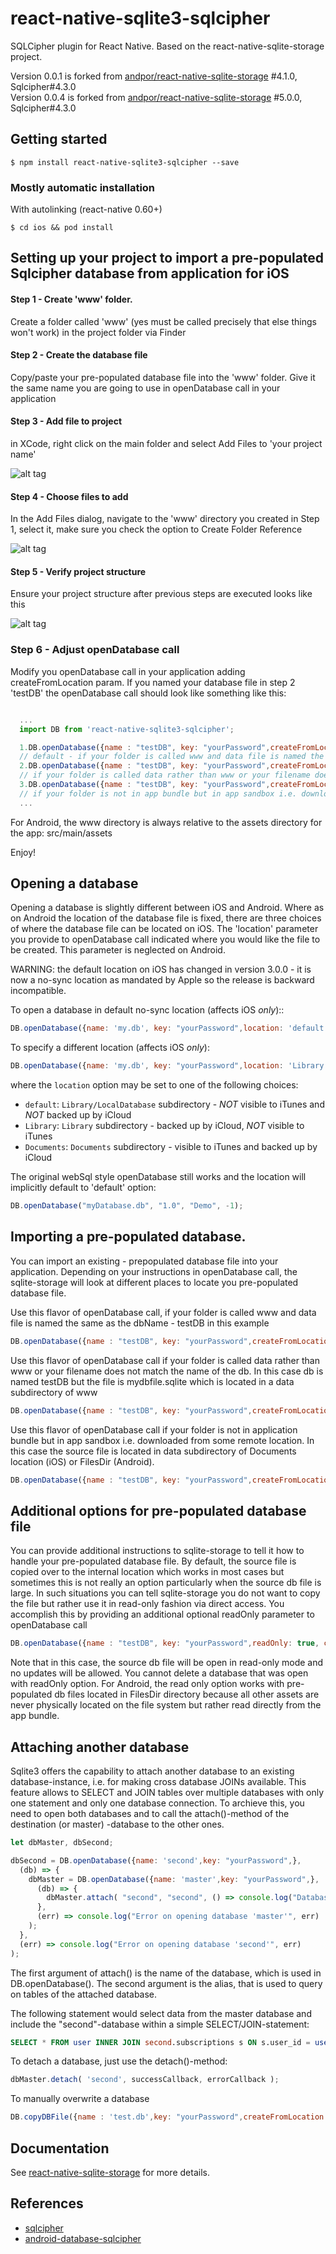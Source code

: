 # react-native-sqlite3-sqlcipher
SQLCipher plugin for React Native. Based on the react-native-sqlite-storage project.

Version 0.0.1 is forked from [andpor/react-native-sqlite-storage](https://github.com/andpor/react-native-sqlite-storage/) #4.1.0, Sqlcipher#4.3.0  
Version 0.0.4 is forked from [andpor/react-native-sqlite-storage](https://github.com/andpor/react-native-sqlite-storage/) #5.0.0, Sqlcipher#4.3.0

## Getting started

`$ npm install react-native-sqlite3-sqlcipher --save`

### Mostly automatic installation

With autolinking (react-native 0.60+)

`$ cd ios && pod install`
    
    
## Setting up your project to import a pre-populated Sqlcipher database from application for iOS

#### Step 1 - Create 'www' folder.

Create a folder called 'www' (yes must be called precisely that else things won't work) in the project folder via Finder

#### Step 2 - Create the database file

Copy/paste your pre-populated database file into the 'www' folder. Give it the same name you are going to use in openDatabase call in your application

#### Step 3 - Add file to project

in XCode, right click on the main folder and select Add Files to 'your project name'

![alt tag](https://raw.github.com/andpor/react-native-sqlite-storage/master/instructions/addFilesToProject.png)

#### Step 4 - Choose files to add

In the Add Files dialog, navigate to the 'www' directory you created in Step 1, select it, make sure you check the option to Create Folder Reference

![alt tag](https://raw.github.com/andpor/react-native-sqlite-storage/master/instructions/addFilesToProjectSelect.png)

#### Step 5 - Verify project structure

Ensure your project structure after previous steps are executed looks like this

![alt tag](https://raw.github.com/andpor/react-native-sqlite-storage/master/instructions/projectStructureAfter.png)

### Step 6 - Adjust openDatabase call

Modify you openDatabase call in your application adding createFromLocation param. If you named your database file in step 2 'testDB' the openDatabase call should look like something like this:
```js

  ...
  import DB from 'react-native-sqlite3-sqlcipher';

  1.DB.openDatabase({name : "testDB", key: "yourPassword",createFromLocation : 1}, okCallback,errorCallback);
  // default - if your folder is called www and data file is named the same as the dbName - testDB in this example
  2.DB.openDatabase({name : "testDB", key: "yourPassword",createFromLocation : "~data/mydbfile.sqlite"}, okCallback,errorCallback);
  // if your folder is called data rather than www or your filename does not match the name of the db
  3.DB.openDatabase({name : "testDB", key: "yourPassword",createFromLocation : "/data/mydbfile.sqlite"}, okCallback,errorCallback);
  // if your folder is not in app bundle but in app sandbox i.e. downloaded from some remote location.
  ...

```
For Android, the www directory is always relative to the assets directory for the app: src/main/assets

Enjoy!

## Opening a database

Opening a database is slightly different between iOS and Android. Where as on Android the location of the database file is fixed, there are three choices of where the database file can be located on iOS. The 'location' parameter you provide to openDatabase call indicated where you would like the file to be created. This parameter is neglected on Android.

WARNING: the default location on iOS has changed in version 3.0.0 - it is now a no-sync location as mandated by Apple so the release is backward incompatible.


To open a database in default no-sync location (affects iOS *only*)::

```js
DB.openDatabase({name: 'my.db', key: "yourPassword",location: 'default'}, successcb, errorcb);
```

To specify a different location (affects iOS *only*):

```js
DB.openDatabase({name: 'my.db', key: "yourPassword",location: 'Library'}, successcb, errorcb);
```

where the `location` option may be set to one of the following choices:
- `default`: `Library/LocalDatabase` subdirectory - *NOT* visible to iTunes and *NOT* backed up by iCloud
- `Library`: `Library` subdirectory - backed up by iCloud, *NOT* visible to iTunes
- `Documents`: `Documents` subdirectory - visible to iTunes and backed up by iCloud

The original webSql style openDatabase still works and the location will implicitly default to 'default' option:

```js
DB.openDatabase("myDatabase.db", "1.0", "Demo", -1);
```


## Importing a pre-populated database.

You can import an existing - prepopulated database file into your application. Depending on your instructions in openDatabase call, the sqlite-storage will look at different places to locate you pre-populated database file.


Use this flavor of openDatabase call, if your folder is called www and data file is named the same as the dbName - testDB in this example

```js
DB.openDatabase({name : "testDB", key: "yourPassword",createFromLocation : 1}, okCallback,errorCallback);
```

Use this flavor of openDatabase call if your folder is called data rather than www or your filename does not match the name of the db. In this case db is named testDB but the file is mydbfile.sqlite which is located in a data subdirectory of www

```js
DB.openDatabase({name : "testDB", key: "yourPassword",createFromLocation : "~data/mydbfile.sqlite"}, okCallback,errorCallback);
```

Use this flavor of openDatabase call if your folder is not in application bundle but in app sandbox i.e. downloaded from some remote location. In this case the source file is located in data subdirectory of Documents location (iOS) or FilesDir (Android).

```js
DB.openDatabase({name : "testDB", key: "yourPassword",createFromLocation : "/data/mydbfile.sqlite"}, okCallback,errorCallback);
```

## Additional options for pre-populated database file

You can provide additional instructions to sqlite-storage to tell it how to handle your pre-populated database file. By default, the source file is copied over to the internal location which works in most cases but sometimes this is not really an option particularly when the source db file is large. In such situations you can tell sqlite-storage you do not want to copy the file but rather use it in read-only fashion via direct access. You accomplish this by providing an additional optional readOnly parameter to openDatabase call

```js
DB.openDatabase({name : "testDB", key: "yourPassword",readOnly: true, createFromLocation : "/data/mydbfile.sqlite"}, okCallback,errorCallback);
```

Note that in this case, the source db file will be open in read-only mode and no updates will be allowed. You cannot delete a database that was open with readOnly option. For Android, the read only option works with pre-populated db files located in FilesDir directory because all other assets are never physically located on the file system but rather read directly from the app bundle.

## Attaching another database

Sqlite3 offers the capability to attach another database to an existing database-instance, i.e. for making cross database JOINs available.
This feature allows to SELECT and JOIN tables over multiple databases with only one statement and only one database connection.
To archieve this, you need to open both databases and to call the attach()-method of the destination (or master) -database to the other ones.

```js
let dbMaster, dbSecond;

dbSecond = DB.openDatabase({name: 'second',key: "yourPassword",},
  (db) => {
    dbMaster = DB.openDatabase({name: 'master',key: "yourPassword",},
      (db) => {
        dbMaster.attach( "second", "second", () => console.log("Database attached successfully"), () => console.log("ERROR"))
      },
      (err) => console.log("Error on opening database 'master'", err)
    );
  },
  (err) => console.log("Error on opening database 'second'", err)
);
```

The first argument of attach() is the name of the database, which is used in DB.openDatabase(). The second argument is the alias, that is used to query on tables of the attached database.

The following statement would select data from the master database and include the "second"-database within a simple SELECT/JOIN-statement:

```sql
SELECT * FROM user INNER JOIN second.subscriptions s ON s.user_id = user.id
```

To detach a database, just use the detach()-method:

```js
dbMaster.detach( 'second', successCallback, errorCallback );
```

To manually overwrite a database
```javascript
DB.copyDBFile({name : 'test.db',key: "yourPassword",createFromLocation : 1},() => console.info('copy completed'))

```

## Documentation
See [react-native-sqlite-storage](https://github.com/andpor/react-native-sqlite-storage/blob/master/README.md)  for more details.


## References
  - [sqlcipher](https://github.com/sqlcipher/sqlcipher)
  - [android-database-sqlcipher](https://github.com/sqlcipher/android-database-sqlcipher)

